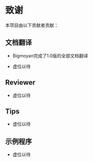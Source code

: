 # 致谢

本项目由以下贡献者贡献：

## 文档翻译

* Bigmoyan完成了1.0版的全部文档翻译

* 虚位以待

## Reviewer

* 虚位以待

## Tips

* 虚位以待

## 示例程序

* 虚位以待